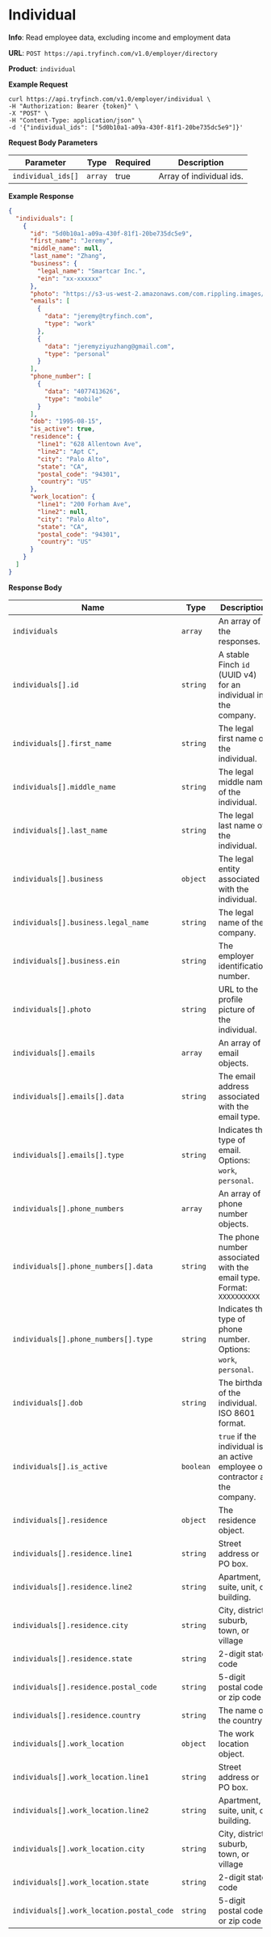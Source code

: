 # Individual

**Info**: Read employee data, excluding income and employment data

**URL**: `POST https://api.tryfinch.com/v1.0/employer/directory`

**Product**: `individual`

**Example Request**

```curl
curl https://api.tryfinch.com/v1.0/employer/individual \
-H "Authorization: Bearer {token}" \
-X "POST" \
-H "Content-Type: application/json" \
-d '{"individual_ids": ["5d0b10a1-a09a-430f-81f1-20be735dc5e9"]}'
```

**Request Body Parameters**

Parameter | Type | Required | Description
----------|------|----------|-------------
`individual_ids[]` | `array` | true | Array of individual ids.

**Example Response**

```json
{
  "individuals": [
    {
      "id": "5d0b10a1-a09a-430f-81f1-20be735dc5e9",
      "first_name": "Jeremy",
      "middle_name": null,
      "last_name": "Zhang",
      "business": {
        "legal_name": "Smartcar Inc.",
        "ein": "xx-xxxxxx"
      },
      "photo": "https://s3-us-west-2.amazonaws.com/com.rippling.images/4728f747-53e8-4505-8373-a35abc9696ab",
      "emails": [
        {
          "data": "jeremy@tryfinch.com",
          "type": "work"
        },
        {
          "data": "jeremyziyuzhang@gmail.com",
          "type": "personal"
        }
      ],
      "phone_number": [
        {
          "data": "4077413626",
          "type": "mobile"
        }
      ],
      "dob": "1995-08-15",
      "is_active": true,
      "residence": {
        "line1": "628 Allentown Ave",
        "line2": "Apt C",
        "city": "Palo Alto",
        "state": "CA",
        "postal_code": "94301",
        "country": "US"
      },
      "work_location": {
        "line1": "200 Forham Ave",
        "line2": null,
        "city": "Palo Alto",
        "state": "CA",
        "postal_code": "94301",
        "country": "US"
      }
    }
  ]
}
```

**Response Body**

Name | Type | Description
-----|------|--------------
`individuals` | `array` | An array of the responses.
`individuals[].id` | `string` | A stable Finch `id` (UUID v4) for an individual in the company.
`individuals[].first_name` | `string` | The legal first name of the individual.
`individuals[].middle_name` | `string` | The legal middle name of the individual.
`individuals[].last_name` | `string` | The legal last name of the individual.
`individuals[].business` | `object` | The legal entity associated with the individual.
`individuals[].business.legal_name` | `string` | The legal name of the company.
`individuals[].business.ein` | `string` | The employer identification number.
`individuals[].photo` | `string` | URL to the profile picture of the individual.
`individuals[].emails` | `array` | An array of email objects.
`individuals[].emails[].data` | `string` | The email address associated with the email type.
`individuals[].emails[].type` | `string` | Indicates the type of email. Options: `work`, `personal`.
`individuals[].phone_numbers` | `array` | An array of phone number objects.
`individuals[].phone_numbers[].data` |  `string` | The phone number associated with the email type. Format: `XXXXXXXXXX`
`individuals[].phone_numbers[].type` | `string` | Indicates the type of phone number. Options: `work`, `personal`.
`individuals[].dob` | `string` | The birthday of the individual. ISO 8601 format.
`individuals[].is_active` | `boolean` | `true` if the individual is an active employee or contractor at the company.
`individuals[].residence` | `object` | The residence object.
`individuals[].residence.line1` | `string` | Street address or PO box.
`individuals[].residence.line2` | `string` | Apartment, suite, unit, or building.
`individuals[].residence.city` | `string` | City, district, suburb, town, or village
`individuals[].residence.state` | `string` | 2-digit state code
`individuals[].residence.postal_code` | `string` | 5-digit postal code or zip code
`individuals[].residence.country` | `string` | The name of the country
`individuals[].work_location` | `object` | The work location object.
`individuals[].work_location.line1` | `string` | Street address or PO box.
`individuals[].work_location.line2` | `string` | Apartment, suite, unit, or building.
`individuals[].work_location.city` | `string` | City, district, suburb, town, or village
`individuals[].work_location.state` | `string` | 2-digit state code
`individuals[].work_location.postal_code` | `string` | 5-digit postal code or zip code
